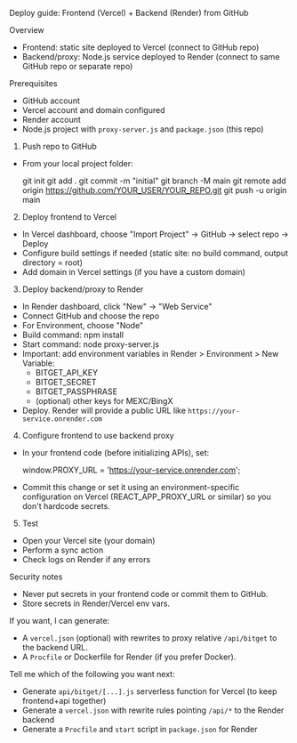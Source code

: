 Deploy guide: Frontend (Vercel) + Backend (Render) from GitHub

Overview
- Frontend: static site deployed to Vercel (connect to GitHub repo)
- Backend/proxy: Node.js service deployed to Render (connect to same GitHub repo or separate repo)

Prerequisites
- GitHub account
- Vercel account and domain configured
- Render account
- Node.js project with `proxy-server.js` and `package.json` (this repo)

1) Push repo to GitHub
- From your local project folder:

  git init
  git add .
  git commit -m "initial"
  git branch -M main
  git remote add origin https://github.com/YOUR_USER/YOUR_REPO.git
  git push -u origin main

2) Deploy frontend to Vercel
- In Vercel dashboard, choose "Import Project" -> GitHub -> select repo -> Deploy
- Configure build settings if needed (static site: no build command, output directory = root)
- Add domain in Vercel settings (if you have a custom domain)

3) Deploy backend/proxy to Render
- In Render dashboard, click "New" -> "Web Service"
- Connect GitHub and choose the repo
- For Environment, choose "Node"
- Build command: npm install
- Start command: node proxy-server.js
- Important: add environment variables in Render > Environment > New Variable:
  - BITGET_API_KEY
  - BITGET_SECRET
  - BITGET_PASSPHRASE
  - (optional) other keys for MEXC/BingX
- Deploy. Render will provide a public URL like `https://your-service.onrender.com`

4) Configure frontend to use backend proxy
- In your frontend code (before initializing APIs), set:

  window.PROXY_URL = 'https://your-service.onrender.com';

- Commit this change or set it using an environment-specific configuration on Vercel (REACT_APP_PROXY_URL or similar) so you don't hardcode secrets.

5) Test
- Open your Vercel site (your domain)
- Perform a sync action
- Check logs on Render if any errors

Security notes
- Never put secrets in your frontend code or commit them to GitHub.
- Store secrets in Render/Vercel env vars.

If you want, I can generate:
- A `vercel.json` (optional) with rewrites to proxy relative `/api/bitget` to the backend URL.
- A `Procfile` or Dockerfile for Render (if you prefer Docker).

Tell me which of the following you want next:
- Generate `api/bitget/[...].js` serverless function for Vercel (to keep frontend+api together)
- Generate a `vercel.json` with rewrite rules pointing `/api/*` to the Render backend
- Generate a `Procfile` and `start` script in `package.json` for Render
